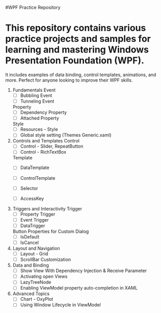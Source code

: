 #WPF Practice Repository

# This repository contains various practice projects and samples for learning and mastering Windows Presentation Foundation (WPF). 
It includes examples of data binding, control templates, animations, and more. Perfect for anyone looking to improve their WPF skills.

1. Fundamentals
	Event
	- [ ] Bubbling Event
	- [ ] Tunneling Event

	Property	
	- [ ] Dependency Property
	- [ ] Attached Property

	Style	
	- [ ] Resources - Style
	- [ ] Global style setting (Themes Generic.xaml)
	
2. Controls and Templates
	Control
	- [ ] Control - Slider, RepeatButton
	- [ ] Control - RichTextBox

	Template
	- [ ] DataTemplate
	- [ ] ControlTemplate

	- [ ] Selector
	- [ ] AccessKey
	
3. Triggers and Interactivity
	Trigger
	- [ ] Property Trigger
	- [ ] Event Trigger
	- [ ] DataTrigger

	Button Properties for Custom Dialog
	- [ ] IsDefault
	- [ ] IsCancel
		
4. Layout and Navigation
	- [ ] Layout - Grid
	- [ ] ScrollBar Customization
	
5. Data and Binding
	- [ ] Show View With Dependency Injection & Receive Parameter
	- [ ] Activating open Views
	- [ ] LazyTreeNode
	- [ ] Enabling ViewModel property auto-completion in XAML
	
6. Advanced Topics
	- [ ] Chart - OxyPlot
	- [ ] Using Window Lifecycle in ViewModel
